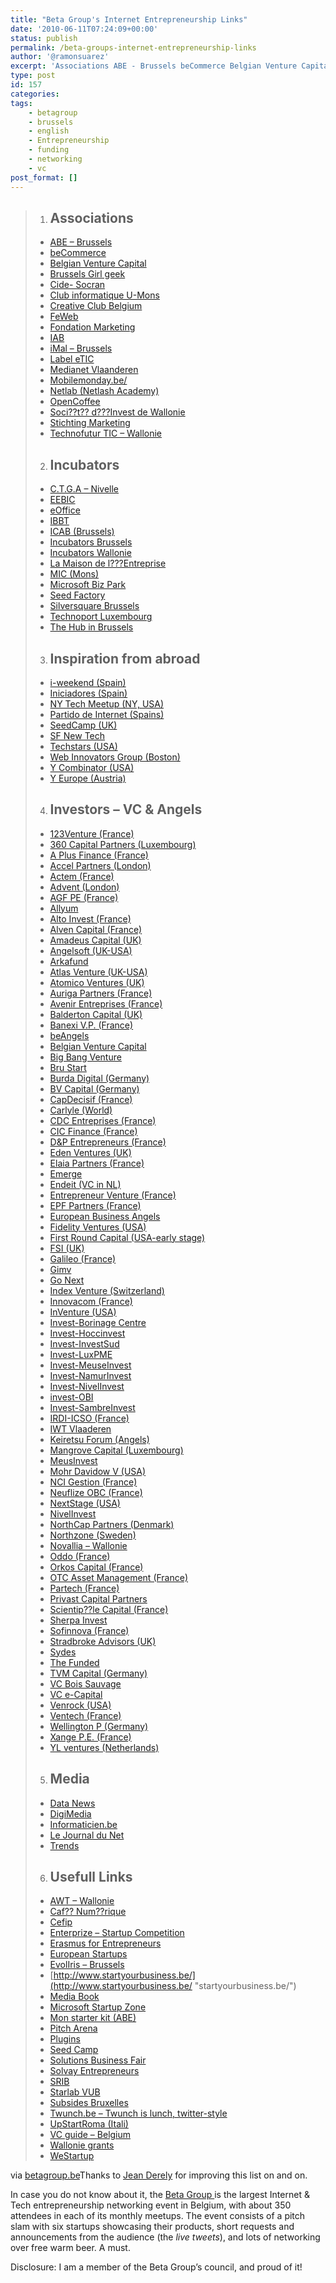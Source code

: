 ```yaml
---
title: "Beta Group's Internet Entrepreneurship Links"
date: '2010-06-11T07:24:09+00:00'
status: publish
permalink: /beta-groups-internet-entrepreneurship-links
author: '@ramonsuarez'
excerpt: 'Associations ABE - Brussels beCommerce Belgian Venture Capital Brussels Girl geek Cide- Socran Club informatique U-Mons Creative Club Belgium FeWeb Fondation Marketing IAB iMal - Brussels Label eTIC Medianet Vlaanderen Mobilemonday.be/ Netlab (Net...'
type: post
id: 157
categories:
tags:
    - betagroup
    - brussels
    - english
    - Entrepreneurship
    - funding
    - networking
    - vc
post_format: []
---
```

> 1. ## Associations
>   
>   
>   - [ABE – Brussels](http://www.abe-bao.be/ "ABE - Brussels")
>   - [beCommerce](http://www.becommerce.be/ "beCommerce")
>   - [Belgian Venture Capital](http://www.bva.be/fb111mggc622gkw1szu149.aspx "Belgian Venture Capital")
>   - [Brussels Girl geek](http://brusselsgirlgeekdinner.be "Brussels Girl geek")
>   - [Cide- Socran](http://www.cide-socran.be "Cide- Socran")
>   - [Club informatique U-Mons](http://www.clubinfo-umh.be/ "Club informatique U-Mons")
>   - [Creative Club Belgium](http://www.creativeclub.be/main.php?f=201 "Creative Club Belgium")
>   - [FeWeb](http://www.feweb.be/ "FeWeb")
>   - [Fondation Marketing](http://www.fondationmarketing.be "Fondation Marketing")
>   - [IAB](http://www.iab-belgium.be "IAB")
>   - [iMal – Brussels](http://www.imal.org/ "iMal - Brussels")
>   - [Label eTIC](http://www.labeletic.be "Label eTIC")
>   - [Medianet Vlaanderen](http://www.medianetvlaanderen.be "Medianet Vlaanderen")
>   - [Mobilemonday.be/](http://www.mobilemonday.be/)
>   - [Netlab (Netlash Academy)](http://www.netlab.be "Netlab (Netlash Academy)")
>   - [OpenCoffee](http://www.meetup.com/opencoffeebxl "OpenCoffee")
>   - [Soci??t?? d???Invest de Wallonie](http://www.sriw.be)
>   - [Stichting Marketing](http://www.stichtingmarketing.be/nl/home/ "Stichting Marketing")
>   - [Technofutur TIC – Wallonie](http://www.technofuturtic.be "Technofutur TIC - Wallonie")
> 2. ## Incubators
>   
>   
>   - [C.T.G.A – Nivelle](http://www.solvayentrepreneurs.be/fr/articles/hebergement/accueil.cfm "C.T.G.A - Nivelle")
>   - [EEBIC](http://www.eebic.be "EEBIC")
>   - [eOffice](http://www.eoffice.net/ "eOffice")
>   - [IBBT](http://www.ibbt.be/en/ibbt "IBBT")
>   - [ICAB (Brussels)](http://www.icabrussel.be/)
>   - [Incubators Brussels](http://www.reseauce.be/fr/Partnerdorp.htm "Incubators Brussels")
>   - [Incubators Wallonie](http://www.wallonie-en-ligne.net/Wallonie_Prospective/cei-wallons.htm "Incubators Wallonie")
>   - [La Maison de l???Entreprise](http://www.lme.be/ "La Maison de l???Entreprise")
>   - [MIC (Mons)](http://www.mic-belgique.be/)
>   - [Microsoft Biz Park](http://www.microsoft.com/belux/fr/bizspark/default.html "Microsoft Biz Park")
>   - [Seed Factory](http://www.seedfactory.be/)
>   - [Silversquare Brussels](http://www.silversquare.eu/ "Silversquare Brussels")
>   - [Technoport Luxembourg](http://www.technoport.lu/ "Technoport Luxembourg")
>   - [The Hub in Brussels](http://www.the-hub.be "The Hub in Brussels")
> 3. ## Inspiration from abroad
>   
>   
>   - [i-weekend (Spain)](http://iweekend.org/)
>   - [Iniciadores (Spain)](http://www.iniciador.com/)
>   - [NY Tech Meetup (NY, USA)](http://www.meetup.com/ny-tech/)
>   - [Partido de Internet (Spains)](http://partidodeinternet.es/)
>   - [SeedCamp (UK)](http://www.seedcamp.com/)
>   - [SF New Tech](http://sfnewtech.com/)
>   - [Techstars (USA)](http://www.techstars.org/)
>   - [Web Innovators Group (Boston)](http://www.webinnovatorsgroup.com/)
>   - [Y Combinator (USA)](http://ycombinator.com/)
>   - [Y Europe (Austria)](http://www.yeurope.net/)
> 4. ## Investors – VC & Angels
>   
>   
>   - [123Venture (France)](http://www.123venture.com)
>   - [360 Capital Partners (Luxembourg)](http://www.360capitalpartners.com)
>   - [A Plus Finance (France)](http://www.aplusfinance.com/)
>   - [Accel Partners (London)](http://www.accel.com/)
>   - [Actem (France)](http://www.actem-partners.com)
>   - [Advent (London)](http://www.adventventures.com)
>   - [AGF PE (France)](http://www.agfpe.com)
>   - [Allyum](http://www.allyum.com "Allyum")
>   - [Alto Invest (France)](http://www.altoinvest.fr/)
>   - [Alven Capital (France)](http://www.alvencapital.com/ "Alven Capital (France)")
>   - [Amadeus Capital (UK)](http://www.amadeuscapital.com/about.php)
>   - [Angelsoft (UK-USA)](http://angelsoft.net/ "Angelsoft")
>   - [Arkafund](http://www.arkafund.be/ "Arkafund")
>   - [Atlas Venture (UK-USA)](http://www.atlasventure.com "Atlas Venture")
>   - [Atomico Ventures (UK)](http://www.atomicoventures.com)
>   - [Auriga Partners (France)](http://www.aurigapartners.com/)
>   - [Avenir Entreprises (France)](http://www.avenir-entreprises.fr/)
>   - [Balderton Capital (UK)](http://www.balderton.com)
>   - [Banexi V.P. (France)](http://www.banexiventures.com/)
>   - [beAngels](http://www.beangels.be/ "beAngels")
>   - [Belgian Venture Capital](http://www.bva.be/fb111mggc622gkw1szu149.aspx "Belgian Venture Capital")
>   - [Big Bang Venture](http://www.bbv.be/en/faq.html "Big Bang Venture")
>   - [Bru Start](http://www.srib.be/index.php?lang=%3C?=%20%24_REQUEST%27lang%27?%3E "Bru Start")
>   - [Burda Digital (Germany)](http://ventures.burdadigital.de/ "Burda Digital (Germany)")
>   - [BV Capital (Germany)](http://www.bvcapital.com/)
>   - [CapDecisif (France)](http://www.capdecisif.com/)
>   - [Carlyle (World)](http://www.carlyle.com)
>   - [CDC Entreprises (France)](http://www.cdcentreprises.fr/)
>   - [CIC Finance (France)](http://www.cicfinance.com)
>   - [D&P Entrepreneurs (France)](http://www.dp-finance.fr)
>   - [Eden Ventures (UK)](http://www.edenventures.co.uk "Eden Ventures (UK)")
>   - [Elaia Partners (France)](http://www.elaia.com)
>   - [Emerge](http://www.emerge.be/ "Emerge")
>   - [Endeit (VC in NL)](http://www.endeit.nl "Endeit (VC in NL)")
>   - [Entrepreneur Venture (France)](http://www.entrepreneurventure.com/)
>   - [EPF Partners (France)](http://www.epf-partners.com/)
>   - [European Business Angels](http://www.eban.org/ "European Business Angels")
>   - [Fidelity Ventures (USA)](http://www.fidelityventures.com "Fidelity Ventures (USA)")
>   - [First Round Capital (USA-early stage)](http://firstround.com "First Round Capital (USA-early stage)")
>   - [FSI (UK)](http://www.fsicapital.com/)
>   - [Galileo (France)](http://www.galileo.fr)
>   - [Gimv](http://www.gimv.com/ "Gimv")
>   - [Go Next](http://www.gonext.be/ "Go Next")
>   - [Index Venture (Switzerland)](http://www.indexventures.com)
>   - [Innovacom (France)](http://www.innovacom.com/)
>   - [InVenture (USA)](http://www.ingroup.com/)
>   - [Invest-Borinage Centre](http://www.imbc.be/)
>   - [Invest-Hoccinvest](http://www.hoccinvest.be/)
>   - [Invest-InvestSud](http://www.capitaletcroissance.be)
>   - [Invest-LuxPME](http://www.luxpme.be)
>   - [Invest-MeuseInvest](http://www.meuseinvest.be)
>   - [Invest-NamurInvest](http://www.namurinvest.be)
>   - [Invest-NivelInvest](http://www.nivelinvest.be/)
>   - [invest-OBI](http://www.obi.be)
>   - [Invest-SambreInvest](http://www.sambreinvest.be)
>   - [IRDI-ICSO (France)](http://www.icso.fr/)
>   - [IWT Vlaaderen](http://www.iwt.be/ "IWT Vlaaderen")
>   - [Keiretsu Forum (Angels)](http://keiretsuforum.com/frontend/index.aspx)
>   - [Mangrove Capital (Luxembourg)](http://www.mangrove-vc.com/)
>   - [MeusInvest](http://www.meusinvest.be "MeusInvest")
>   - [Mohr Davidow V (USA)](http://www.mdv.com/)
>   - [NCI Gestion (France)](http://www.ncigestion.com/)
>   - [Neuflize OBC (France)](http://www.abnamroprivatebanking.com/fr/neuflizeobc#neuflizeobc)
>   - [NextStage (USA)](http://www.nextstagecapital.com/)
>   - [NivelInvest](http://www.nivelinvest.be/ "NivelInvest")
>   - [NorthCap Partners (Denmark)](http://www.northcappartners.com "NorthCap Partners (Denmark)")
>   - [Northzone (Sweden)](http://www.northzone.com/)
>   - [Novallia – Wallonie](http://www.novallia.be/fr/index.html)
>   - [Oddo (France)](http://www.oddoam.fr/)
>   - [Orkos Capital (France)](http://www.orkoscapital.com/)
>   - [OTC Asset Management (France)](http://www.otcam.com)
>   - [Partech (France)](http://www.partechvc.com/)
>   - [Privast Capital Partners](http://www.privast.com "Privast Capital Partners")
>   - [Scientip??le Capital (France)](http://scientipolecapital.fr/)
>   - [Sherpa Invest](http://www.sherpainvest.be/ "Sherpa Invest")
>   - [Sofinnova (France)](http://www.sofinnova.fr/)
>   - [Stradbroke Advisors (UK)](http://www.stradbrokeadvisors.com "Stradbroke Advisors")
>   - [Sydes](http://www.sydes.be/ "Sydes")
>   - [The Funded](http://www.thefunded.com "The Funded")
>   - [TVM Capital (Germany)](http://www.tvm-capital.com "TVM Capital (Germany)")
>   - [VC Bois Sauvage](http://www.bois-sauvage.be/ "VC Bois Sauvage")
>   - [VC e-Capital](http://www.e-capital.be "VC e-Capital")
>   - [Venrock (USA)](http://www.venrock.com/ "Venrock (USA)")
>   - [Ventech (France)](http://www.ventech.fr)
>   - [Wellington P (Germany)](http://www.wellington-partners.com)
>   - [Xange P.E. (France)](http://www.xange.fr/)
>   - [YL ventures (Netherlands)](http://ylventures.com/ "YL ventures")
> 5. ## Media
>   
>   
>   - [Data News](http://www.datanews.be "Data News")
>   - [DigiMedia](http://www.digimedia.be "DigiMedia")
>   - [Informaticien.be](http://www.informaticien.be "IT Forum")
>   - [Le Journal du Net](http://www.journaldunet.com/ "Le Journal du Net")
>   - [Trends](http://www.trends.be "Trends")
> 6. ## Usefull Links
>   
>   
>   - [AWT – Wallonie](http://www.awt.be/index.aspx "AWT - Wallonie")
>   - [Caf?? Num??rique](http://www.cafenumerique.be/ "Caf?? Num??rique")
>   - [Cefip](http://www.cefip.be/ "Cefip")
>   - [Enterprize – Startup Competition](http://www.enterprize.be "Enterprize - Startup Competition")
>   - [Erasmus for Entrepreneurs](http://www.erasmus-entrepreneurs.eu/)
>   - [European Startups](http://europeanstartups.com/ "European Startups")
>   - [EvolIris – Brussels](http://www.evoliris.be/evoliris/ "EvolIris - Brussels")
>   - [http://www.startyourbusiness.be/](http://www.startyourbusiness.be/ "startyourbusiness.be/")
>   - [Media Book](http://mediabook.pub.be/ "Media Book")
>   - [Microsoft Startup Zone](http://www.microsoftstartupzone.com/pages/home.aspx "Microsoft Startup Zone")
>   - [Mon starter kit (ABE)](http://www.monstarterkit.be/ "Mon starter kit (ABE)")
>   - [Pitch Arena](http://www.pitcharena.com)
>   - [Plugins](http://wordpress.org/extend/plugins/)
>   - [Seed Camp](http://www.seedcamp.com/ "Seed Camp")
>   - [Solutions Business Fair](http://www.solutions-business.be/ "Solutions Business Fair")
>   - [Solvay Entrepreneurs](http://www.solvayentrepreneurs.be "Solvay Entrepreneurs")
>   - [SRIB](http://www.srib.be "SRIB")
>   - [Starlab VUB](http://starlab.vub.ac.be/website/ "Starlab VUB")
>   - [Subsides Bruxelles](http://www.ecosubsibru.be/index.cfm?fuseaction=aides.aide&language=FR)
>   - [Twunch.be – Twunch is lunch, twitter-style](http://www.twunch.be/ "Twunch.be - Twunch is lunch, twitter-style")
>   - [UpStartRoma (Itali)](http://www.upstartroma.com/)
>   - [VC guide – Belgium](http://www.venture-capital.be/bva-blog/?page_id=48)
>   - [Wallonie grants](http://www.aidesdirectes.be/ "Wallonie grants")
>   - [WeStartup](http://www.westartup.eu)

via [betagroup.be](http://www.betagroup.be/)</div>Thanks to [Jean Derely](http://be.linkedin.com/in/jderely) for improving this list on and on.

In case you do not know about it, the [Beta Group ](http://www.betagroup.be/) is the largest Internet & Tech entrepreneurship networking event in Belgium, with about 350 attendees in each of its monthly meetups. The event consists of a pitch slam with six startups showcasing their products, short requests and announcements from the audience (the *live tweets*), and lots of networking over free warm beer. A must.

Disclosure: I am a member of the Beta Group’s council, and proud of it!

</div>